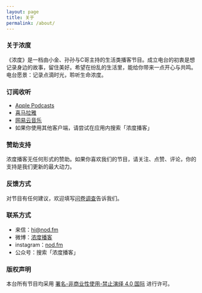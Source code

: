 ```yaml
---
layout: page
title: 关于
permalink: /about/
---
```




### 关于浓度

《浓度》是一档由小金、孙孙与C哥主持的生活类播客节目。成立电台的初衷是想记录身边的故事，留住美好。希望在纷乱的生活里，能给你带来一点开心与共鸣。电台愿景：记录点滴时光，聆听生命浓度。


### 订阅收听

* [Apple Podcasts](https://podcasts.apple.com/cn/podcast/%E6%B5%93%E5%BA%A6/id1516437399)
* [喜马拉雅](https://www.ximalaya.com/shishang/38564283/)
* [网易云音乐](https://music.163.com/#/djradio?id=794485631)
* 如果你使用其他客户端，请尝试在应用内搜索「浓度播客」


### 赞助支持

浓度播客无任何形式的赞助。如果你喜欢我们的节目，请关注、点赞、评论，你的支持是我们更新的最大动力。


### 反馈方式

对节目有任何建议，欢迎填写[问卷调查](https://jinshuju.net/f/pMlrvB)告诉我们。


### 联系方式

* 来信：hi@nod.fm
* 微博：[浓度播客](//weibo.com/nongduorg)
* instagram：[nod.fm](https://www.instagram.com/nod.fm/)
* 公众号：搜索「浓度播客」


### 版权声明

本台所有节目均采用 [署名-非商业性使用-禁止演绎 4.0 国际](https://creativecommons.org/licenses/by-nc-nd/4.0/deed.zh) 进行许可。
